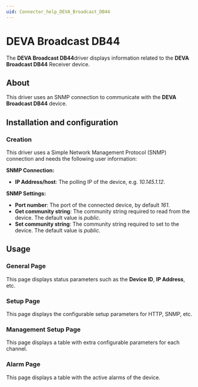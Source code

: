 ```yaml
---
uid: Connector_help_DEVA_Broadcast_DB44
---
```


# DEVA Broadcast DB44

The **DEVA Broadcast DB44**driver displays information related to the **DEVA Broadcast DB44** Receiver device.

## About

This driver uses an SNMP connection to communicate with the **DEVA Broadcast DB44** device.

## Installation and configuration

### Creation

This driver uses a Simple Network Management Protocol (SNMP) connection and needs the following user information:

**SNMP Connection:**

- **IP Address/host**: The polling IP of the device, e.g. *10.145.1.12*.

**SNMP Settings:**

- **Port number**: The port of the connected device, by default *161*.
- **Get community string**: The community string required to read from the device. The default value is *public*.
- **Set community string**: The community string required to set to the device. The default value is *public*.

## Usage

### General Page

This page displays status parameters such as the **Device ID**, **IP Address**, etc.

### Setup Page

This page displays the configurable setup parameters for HTTP, SNMP, etc.

### Management Setup Page

This page displays a table with extra configurable parameters for each channel.

### Alarm Page

This page displays a table with the active alarms of the device.
